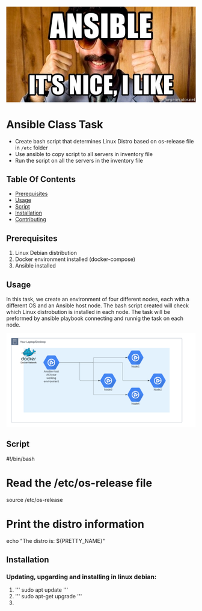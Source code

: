 ![Ansible Is Nice](ansibleitsnice.jpg)

# Ansible Class Task

- Create bash script that determines Linux Distro based on os-release file in `/etc` folder
- Use ansible to copy script to all servers in inventory file
- Run the script on all the servers in the inventory file


## Table Of Contents

- [Prerequisites](#prerequisites)
- [Usage](#usage)
- [Script](#script)
- [Installation](#installation)
- [Contributing](#contributing)


## Prerequisites
1. Linux Debian distribution 
2. Docker environment installed (docker-compose)
3. Ansible installed


## Usage 
In this task, we create an environment of four different nodes, each with a different OS and an Ansible host node. 
The bash script created will check which Linux distrobution is installed in each node. 
The task will be preformed by ansible playbook connecting and runnig the task on each node. 

![Architecture](ansible_arch.png)


## Script 
#!/bin/bash

# Read the /etc/os-release file 
source /etc/os-release 

# Print the distro information 
echo "The distro is: ${PRETTY_NAME}"


## Installation 
### Updating, upgarding and installing in linux debian: 

1. ''' sudo apt update '''
2. ''' sudo apt-get upgrade '''
3. 

